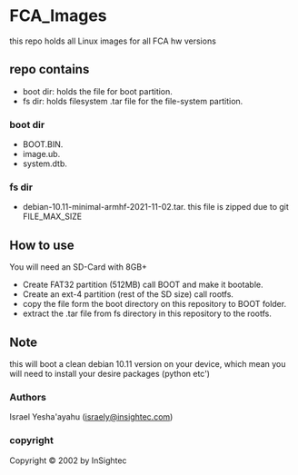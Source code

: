 # FCA_Images
this repo holds all Linux images for all FCA hw versions

## repo contains
- boot dir: holds the file for boot partition.
- fs dir: holds filesystem .tar file for the file-system partition.

### boot dir
- BOOT.BIN.
- image.ub.
- system.dtb.

### fs dir
- debian-10.11-minimal-armhf-2021-11-02.tar.
this file is zipped due to git FILE_MAX_SIZE

## How to use
You will need an SD-Card with 8GB+
- Create FAT32 partition (512MB) call BOOT and make it bootable.
- Create an ext-4 partition (rest of the SD size) call rootfs.
- copy the file form the boot directory on this repository to BOOT folder.
- extract the .tar file from fs directory in this repository to the rootfs.

## Note
this will boot a clean debian 10.11 version on your device,
which mean you will need to install your desire packages (python etc')

### Authors
Israel Yesha'ayahu (israely@insightec.com)

### copyright
Copyright © 2002 by InSightec
